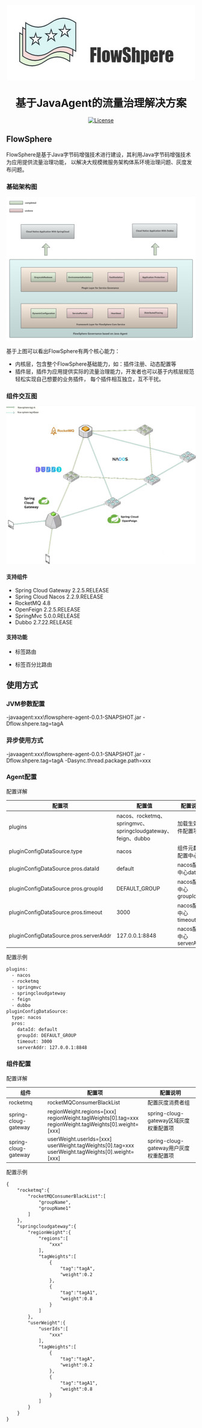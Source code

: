 <div align="center">
	<p></p>
	<p></p>
	<img src="https://github.com/ZShUn/flowsphere/blob/main/Resources/logo.jpg" width = "500" height = "200" alt="图片名称" align=center />
	<h1>基于JavaAgent的流量治理解决方案</h1>


[![License](https://img.shields.io/badge/license-Apache%202-4EB1BA.svg)](https://www.apache.org/licenses/LICENSE-2.0.html)

</div>





 


## FlowSphere

FlowSphere是基于Java字节码增强技术进行建设，其利用Java字节码增强技术为应用提供流量治理功能，
以解决大规模微服务架构体系环境治理问题、灰度发布问题。

### 基础架构图
![](https://github.com/ZShUn/flowsphere/blob/main/Resources/infrastructure.jpg)

基于上图可以看出FlowSphere有两个核心能力：

- 内核层，包含整个FlowSphere基础能力，如：插件注册、动态配置等
- 插件层，插件为应用提供实际的流量治理能力，开发者也可以基于内核层规范轻松实现自己想要的业务插件，
每个插件相互独立，互不干扰。

### 组件交互图

![](https://github.com/ZShUn/flowsphere/blob/main/Resources/plugin.jpg)

#### 支持组件
- Spring Cloud Gateway 2.2.5.RELEASE
- Spring Cloud Nacos 2.2.9.RELEASE
- RocketMQ 4.8
- OpenFeign 2.2.5.RELEASE
- SpringMvc 5.0.0.RELEASE
- Dubbo 2.7.22.RELEASE


#### 支持功能

- 标签路由

- 标签百分比路由

## 使用方式
### JVM参数配置

-javaagent:xxx\flowsphere-agent-0.0.1-SNAPSHOT.jar -Dflow.shpere.tag=tagA

### 异步使用方式

-javaagent:xxx\flowsphere-agent-0.0.1-SNAPSHOT.jar -Dflow.shpere.tag=tagA -Dasync.thread.package.path=xxx

### Agent配置

配置详解

| 配置项                                | 配置值                                               | 配置说明                |
|------------------------------------|---------------------------------------------------|---------------------|
| plugins                            | nacos、rocketmq、springmvc、springcloudgateway、feign、dubbo | 加载生效组件配置项           |
| pluginConfigDataSource.type        | nacos                                             | 组件元数据配置中心           |
| pluginConfigDataSource.pros.dataId | default                                               | nacos配置中心dataId     |
| pluginConfigDataSource.pros.groupId | DEFAULT_GROUP                                             | nacos配置中心groupId    |
| pluginConfigDataSource.pros.timeout | 3000                                             | nacos配置中心timeout    |
| pluginConfigDataSource.pros.serverAddr | 127.0.0.1:8848                                             | nacos配置中心serverAddr |

配置示例
```
plugins:
  - nacos
  - rocketmq
  - springmvc
  - springcloudgateway
  - feign
  - dubbo
pluginConfigDataSource:
  type: nacos
  pros:
    dataId: default
    groupId: DEFAULT_GROUP
    timeout: 3000
    serverAddr: 127.0.0.1:8848

```
### 组件配置

配置详解

| 组件                                     | 配置项                                                               | 配置说明                          |
|----------------------------------------|-------------------------------------------------------------------|-------------------------------|
| rocketmq                                | rocketMQConsumerBlackList                                         | 配置灰度消费者组                      |
| spring-cloug-gateway            | regionWeight.regions=[xxx]<br/>regionWeight.tagWeights[0].tag=xxx<br/>regionWeight.tagWeights[0].weight=[xxx] | spring-cloug-gateway区域灰度权重配置项 |
| spring-cloug-gateway     | userWeight.userIds=[xxx]<br/>userWeight.tagWeights[0].tag=xxx<br/>userWeight.tagWeights[0].weight=[xxx]         | spring-cloug-gateway用户灰度权重配置项 |


配置示例
```
{
    "rocketmq":{
        "rocketMQConsumerBlackList":[
            "groupName",
            "groupName1"
        ]
    },
    "springcloudgateway":{
        "regionWeight":{
            "regions":[
                "xxx"
            ],
            "tagWeights":[
                {
                    "tag":"tagA",
                    "weight":0.2
                },
                {
                    "tag":"tagA1",
                    "weight":0.8
                }
            ]
        },
        "userWeight":{
            "userIds":[
                "xxx"
            ],
            "tagWeights":[
                {
                    "tag":"tagA",
                    "weight":0.2
                },
                {
                    "tag":"tagA1",
                    "weight":0.8
                }
            ]
        }
    }
}
```
